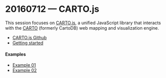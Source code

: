 # 20160712 &mdash; CARTO.js

This session focuses on [CARTO.js](https://carto.com/docs/carto-engine/carto-js/), a unified JavaScript library that interacts with the [CARTO](https://carto.com/) (formerly CartoDB) web mapping and visualization engine.

* [CARTO.js Github](https://github.com/CartoDB/cartodb.js)
* [Getting started](https://carto.com/docs/carto-engine/carto-js/getting-started/)

#### Examples
 
* [Example 01](https://github.com/emilyfuhrman/map-club/tree/master/Session_01/Examples/Example_01.zip)
* [Example 02](https://github.com/emilyfuhrman/map-club/tree/master/Session_01/Examples/Example_02.zip)